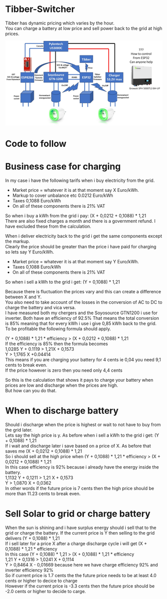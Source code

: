 # Tibber-Switcher

Tibber has dynamic pricing which varies by the hour.<br/>
You can charge a battery at low price and sell power back to the grid at high prices.<br/>

<img src="https://github.com/krulkip/Tibber-Switcher/blob/main/Tibber-Switcher.jpg" width="1024">

# Code to follow

# Business case for charging
In my case i have the following tarifs when i buy electricity from the grid.<br/>

 - Market price = whatever it is at that moment say X Euro/kWh. 
 - Markup to cover unbalance etc 0.0212 Euro/kWh
 - Taxes                         0,1088 Euro/kWh
 - On all of these components there is 21% VAT

So when i buy a kWh from the grid i pay: (X + 0,0212 + 0,1088) * 1,21<br/>
There are also fixed charges a month and there is a government refund. I have excluded these from the calculation.<br/>

When i deliver electricity back to the grid i get the same components except the markup.<br/>
Clearly the price should be greater than the price i have paid for charging so lets say Y Euro/kWh.<br/>
 - Market price = whatever it is at that moment say Y Euro/kWh. 
 - Taxes                         0,1088 Euro/kWh
 - On all of these components there is 21% VAT

So when i sell a kWh to the grid i get: (Y + 0,1088) * 1,21<br/>

Because there is fluctuation the prices vary and this can create a difference between X and Y.<br/>
You also need to take account of the losses in the conversion of AC to DC to charge the battery and vica versa.<br/>
I have measured both my chergers and the Soyosource GTN1200 i use for inverter.
Both have an efficiency of 92.5%
That means the total conversion is 85% meaning that for every kWh i use i give 0,85 kWh back to the grid.<br/>
To be profitable the following formula should apply.<br/>

(Y + 0,1088) * 1,21 * efficiency > (X + 0,0212 + 0,1088) * 1,21<br/>
If the efficiency is 85% then the formula becomes<br/>
1,0285 Y + 0.1119 > 1,21X + 0,1573<br/>
Y > 1,1765 X +0.04414<br/>
This means if you are charging your battery for 4 cents ie 0,04 you need 9,1 cents to break even.<br/>
If the price however is zero then you need only 4,4 cents<br/>

So this is the calculation that shows it pays to charge your battery when prices are low and discharge when the prices are high.<br/>
But how can you do that.<br/>

# When to discharge battery
Should i discharge when the price is highest or wait to not have to buy from the grid later.<br>
Lets say the high price is y. As before when i sell a kWh to the grid i get: (Y + 0,1088) * 1,21<br/>
If i wait and discharge later i save based on a price of X. As before that saves me (X + 0,0212 + 0,1088) * 1,21<br>
So i should sell at the high price when (Y + 0,1088) * 1,21 * efficiency > (X + 0,0212 + 0,1088) * 1,21<br>
In this case efficiency is 92% because i already have the energy inside the battery.<br>
1,1132 Y + 0,1211 > 1,21 X + 0,1573<br>
Y > 1,0870 X + 0,0362<br>
In other words if the future price is 7 cents then the high price should be more than 11.23 cents to break even.<br >

# Sell Solar to grid or charge battery
When the sun is shining and i have surplus energy should i sell that to the grid or charge the battery.
If the current price is Y then selling to the grid delivers (Y + 0,1088) * 1,21<br>
If i sell later for a price X after a charge discharge cycle i will get (X + 0,1088) * 1,21 * efficiency<br>
In this case (Y + 0,1088) * 1,21 > (X + 0,1088) * 1,21 * efficiency<br>
1,21 Y + 0,1316 > 1,0241 X + 0,1114<br>
Y > 0,8464 X - 0,01669 because here we have charge efficiency 92% and inverter efficiency 92%<br>
So if current price is 1.7 cents the the future price needs to be at least 4.0 cents or higher to decice to charge<br>
However if the current price is -3.3 cents then the future price should be -2.0 cents or higher to decide to carge.
